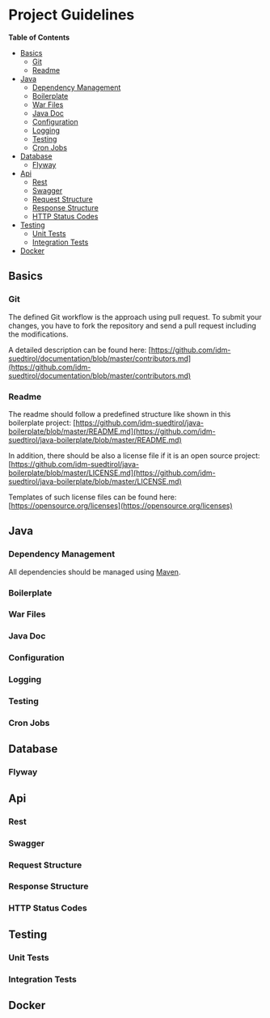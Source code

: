 Project Guidelines
==================

<!-- START doctoc generated TOC please keep comment here to allow auto update -->
<!-- DON'T EDIT THIS SECTION, INSTEAD RE-RUN doctoc TO UPDATE -->
**Table of Contents**

- [Basics](#basics)
  - [Git](#git)
  - [Readme](#readme)
- [Java](#java)
  - [Dependency Management](#dependency-management)
  - [Boilerplate](#boilerplate)
  - [War Files](#war-files)
  - [Java Doc](#java-doc)
  - [Configuration](#configuration)
  - [Logging](#logging)
  - [Testing](#testing)
  - [Cron Jobs](#cron-jobs)
- [Database](#database)
  - [Flyway](#flyway)
- [Api](#api)
  - [Rest](#rest)
  - [Swagger](#swagger)
  - [Request Structure](#request-structure)
  - [Response Structure](#response-structure)
  - [HTTP Status Codes](#http-status-codes)
- [Testing](#testing-1)
  - [Unit Tests](#unit-tests)
  - [Integration Tests](#integration-tests)
- [Docker](#docker)

<!-- END doctoc generated TOC please keep comment here to allow auto update -->

## Basics

### Git

The defined Git workflow is the approach using pull request. To submit your changes, you have to fork the repository and send a pull request including the modifications.

A detailed description can be found here: [https://github.com/idm-suedtirol/documentation/blob/master/contributors.md](https://github.com/idm-suedtirol/documentation/blob/master/contributors.md)

### Readme

The readme should follow a predefined structure like shown in this boilerplate project: [https://github.com/idm-suedtirol/java-boilerplate/blob/master/README.md](https://github.com/idm-suedtirol/java-boilerplate/blob/master/README.md)

In addition, there should be also a license file if it is an open source project: [https://github.com/idm-suedtirol/java-boilerplate/blob/master/LICENSE.md](https://github.com/idm-suedtirol/java-boilerplate/blob/master/LICENSE.md)

Templates of such license files can be found here: [https://opensource.org/licenses](https://opensource.org/licenses)

## Java

### Dependency Management

All dependencies should be managed using [Maven](https://maven.apache.org/).

### Boilerplate

### War Files

### Java Doc

### Configuration

### Logging

### Testing

### Cron Jobs

## Database

### Flyway

## Api

### Rest

### Swagger

### Request Structure

### Response Structure

### HTTP Status Codes

## Testing

### Unit Tests

### Integration Tests

## Docker
